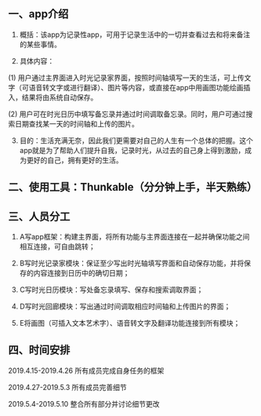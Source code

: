 
## 一、app介绍

1.	概括：该app为记录性app，可用于记录生活中的一切并查看过去和将来备注的某些事情。

2.	具体内容：

(1)	用户通过主界面进入时光记录家界面，按照时间轴填写一天的生活，可上传文字（可语音转文字或进行翻译）、图片等内容，或直接在app中用画图功能绘画插入，结果将由系统自动保存。

(2)	用户可在时光日历中填写备忘录并通过时间调取备忘录。同时，用户可通过搜索日期查找某一天的时间轴和上传的图片。

3.	目的：生活充满无奈，因此我们更需要对自己的人生有一个总体的把握。这个app就是为了帮助人们提升自我，记录时光，从过去的自己身上得到激励，成为更好的自己，拥有更好的生活。

## 二、使用工具：Thunkable（分分钟上手，半天熟练）

## 三、人员分工

1.	A写app框架：构建主界面，将所有功能与主界面连接在一起并确保功能之间相互连接，可自由跳转；

2.	B写时光记录家模块：保证至少写出时光轴填写界面和自动保存功能，并将保存的内容连接到日历中的确切日期；

3.	C写时光日历模块：写处备忘录填写、保存和搜索调取界面；

4.	D写时光回廊模块：写出通过时间调取相应时间轴和上传图片的界面；

5.	E将画图（可插入文本艺术字）、语音转文字及翻译功能连接到所有模块；

## 四、时间安排

2019.4.15-2019.4.26   所有成员完成自身任务的框架

2019.4.27-2019.5.3   所有成员完善细节

2019.5.4-2019.5.10   整合所有部分并讨论细节更改
